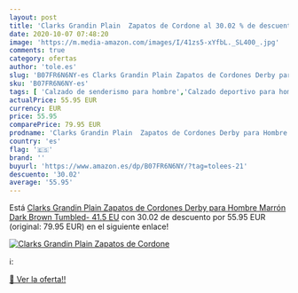```yaml
---
layout: post
title: 'Clarks Grandin Plain  Zapatos de Cordone al 30.02 % de descuento'
date: 2020-10-07 07:48:20
image: 'https://m.media-amazon.com/images/I/41zs5-xYfbL._SL400_.jpg'
comments: true
category: ofertas
author: 'tole.es'
slug: 'B07FR6N6NY-es Clarks Grandin Plain Zapatos de Cordones Derby para Hombre...'
sku: 'B07FR6N6NY-es'
tags: [ 'Calzado de senderismo para hombre','Calzado deportivo para hombre','Chanclas y sandalias de piscina para hombre','Zapatillas de senderismo para hombre','Zapatillas y calzado deportivo para hombre','Zapatos','Zapatos para hombre','Zapatos y complementos','zapatos', ]
actualPrice: 55.95 EUR
currency: EUR
price: 55.95
comparePrice: 79.95 EUR
prodname: 'Clarks Grandin Plain  Zapatos de Cordones Derby para Hombre  Marrón  Dark Brown Tumbled-   41.5 EU'
country: 'es'
flag: '🇪🇸'
brand: ''
buyurl: 'https://www.amazon.es/dp/B07FR6N6NY/?tag=tolees-21'
descuento: '30.02'
average: '55.95'
---
```


Está [Clarks Grandin Plain  Zapatos de Cordones Derby para Hombre  Marrón  Dark Brown Tumbled-   41.5 EU](https://www.amazon.es/dp/B07FR6N6NY/?tag=tolees-21) con 30.02 de descuento por 55.95 EUR (original: 79.95 EUR) en el siguiente enlace!

[![Clarks Grandin Plain  Zapatos de Cordone](https://m.media-amazon.com/images/I/41zs5-xYfbL._SL400_.jpg)](https://www.amazon.es/dp/B07FR6N6NY/?tag=tolees-21)

ℹ️:


[🛒 Ver la oferta!!](https://www.amazon.es/dp/B07FR6N6NY/?tag=tolees-21)
